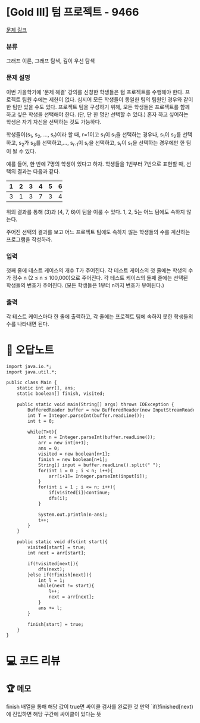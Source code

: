 # [Gold III] 텀 프로젝트 - 9466 

[문제 링크](https://www.acmicpc.net/problem/9466) 

### 분류

그래프 이론, 그래프 탐색, 깊이 우선 탐색

### 문제 설명

<p>이번 가을학기에 '문제 해결' 강의를 신청한 학생들은 텀 프로젝트를 수행해야 한다. 프로젝트 팀원 수에는 제한이 없다. 심지어 모든 학생들이 동일한 팀의 팀원인 경우와 같이 한 팀만 있을 수도 있다. 프로젝트 팀을 구성하기 위해, 모든 학생들은 프로젝트를 함께하고 싶은 학생을 선택해야 한다. (단, 단 한 명만 선택할 수 있다.) 혼자 하고 싶어하는 학생은 자기 자신을 선택하는 것도 가능하다.</p>

<p>학생들이(s<sub>1</sub>, s<sub>2</sub>, ..., s<sub>r</sub>)이라 할 때, r=1이고 s<sub>1</sub>이 s<sub>1</sub>을 선택하는 경우나, s<sub>1</sub>이 s<sub>2</sub>를 선택하고, s<sub>2</sub>가 s<sub>3</sub>를 선택하고,..., s<sub>r-1</sub>이 s<sub>r</sub>을 선택하고, s<sub>r</sub>이 s<sub>1</sub>을 선택하는 경우에만 한 팀이 될 수 있다.</p>

<p>예를 들어, 한 반에 7명의 학생이 있다고 하자. 학생들을 1번부터 7번으로 표현할 때, 선택의 결과는 다음과 같다.</p>

<table class="table table-bordered" style="width:30%">
	<thead>
		<tr>
			<th>1</th>
			<th>2</th>
			<th>3</th>
			<th>4</th>
			<th>5</th>
			<th>6</th>
			<th>7</th>
		</tr>
	</thead>
	<tbody>
		<tr>
			<td>3</td>
			<td>1</td>
			<td>3</td>
			<td>7</td>
			<td>3</td>
			<td>4</td>
			<td>6</td>
		</tr>
	</tbody>
</table>

<p>위의 결과를 통해 (3)과 (4, 7, 6)이 팀을 이룰 수 있다. 1, 2, 5는 어느 팀에도 속하지 않는다.</p>

<p>주어진 선택의 결과를 보고 어느 프로젝트 팀에도 속하지 않는 학생들의 수를 계산하는 프로그램을 작성하라.</p>

### 입력 

 <p>첫째 줄에 테스트 케이스의 개수 T가 주어진다. 각 테스트 케이스의 첫 줄에는 학생의 수가 정수 n (2 ≤ n ≤ 100,000)으로 주어진다. 각 테스트 케이스의 둘째 줄에는 선택된 학생들의 번호가 주어진다. (모든 학생들은 1부터 n까지 번호가 부여된다.)</p>

### 출력 

 <p>각 테스트 케이스마다 한 줄에 출력하고, 각 줄에는 프로젝트 팀에 속하지 못한 학생들의 수를 나타내면 된다.</p>



#  🚀  오답노트 

```diff
import java.io.*;
import java.util.*;

public class Main {
    static int arr[], ans;
    static boolean[] finish, visited;

    public static void main(String[] args) throws IOException {
        BufferedReader buffer = new BufferedReader(new InputStreamReader(System.in));
        int T = Integer.parseInt(buffer.readLine());
        int t = 0;

        while(T>t){
            int n = Integer.parseInt(buffer.readLine());
            arr = new int[n+1];
            ans = 0;
            visited = new boolean[n+1];
            finish = new boolean[n+1];
            String[] input = buffer.readLine().split(" ");
            for(int i = 0 ; i < n; i++){
                arr[i+1]= Integer.parseInt(input[i]);
            }
            for(int i = 1 ; i <= n; i++){
                if(visited[i])continue;
                dfs(i);
            }

            System.out.println(n-ans);
            t++;
        }
    }

    public static void dfs(int start){
        visited[start] = true;
        int next = arr[start];

        if(!visited[next]){
            dfs(next);
        }else if(!finish[next]){
            int l = 1;
            while(next != start){
                l++;
                next = arr[next];
            }
            ans += l;
        }

        finish[start] = true;
    }
}

```

# 💻 코드 리뷰




 ## 🏆 메모 

finish 배열을 통해 해당 값이 true면 싸이클 검사를 완료한 것 만약 `if(!finished[next) 에 진입하면 해당 구간에 싸이클이 있다는 뜻